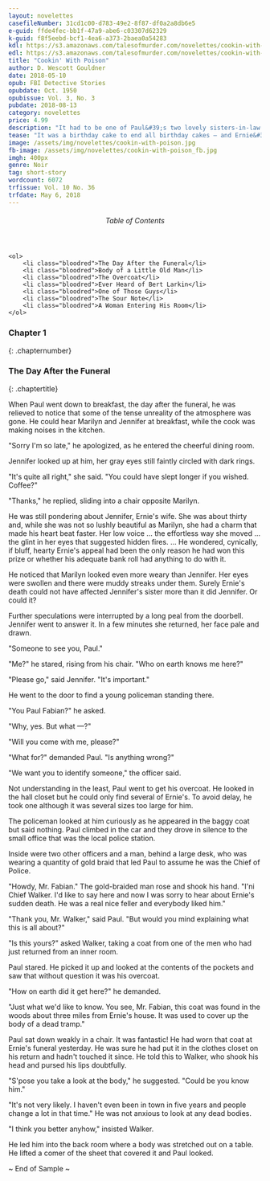 ```yaml
---
layout: novelettes 
casefileNumber: 31cd1c00-d783-49e2-8f87-df0a2a8db6e5
e-guid: ffde4fec-bb1f-47a9-abe6-c03307d62329
k-guid: f8f5eebd-bcf1-4ea6-a373-2baea0a54283
kdl: https://s3.amazonaws.com/talesofmurder.com/novelettes/cookin-with-poison.mobi
edl: https://s3.amazonaws.com/talesofmurder.com/novelettes/cookin-with-poison.epub
title: "Cookin' With Poison"
author: D. Wescott Gouldner
date: 2018-05-10
opub: FBI Detective Stories
opubdate: Oct. 1950
opubissue: Vol. 3, No. 3
pubdate: 2018-08-13
category: novelettes
price: 4.99
description: "It had to be one of Paul&#39;s two lovely sisters-in-law who&#39;d known the old man was coming … and baked a cake."
tease: "It was a birthday cake to end all birthday cakes – and Ernie&#39;s birthdays."
image: /assets/img/novelettes/cookin-with-poison.jpg
fb-image: /assets/img/novelettes/cookin-with-poison_fb.jpg
imgh: 400px
genre: Noir
tag: short-story
wordcount: 6072
trfissue: Vol. 10 No. 36
trfdate: May 6, 2018
---
```


<div class="lp__toc">
	<header>
		<h6>Table of Contents</h6>
	</header>
	
	<ol>
		<li class="bloodred">The Day After the Funeral</li>
		<li class="bloodred">Body of a Little Old Man</li>
		<li class="bloodred">The Overcoat</li>
		<li class="bloodred">Ever Heard of Bert Larkin</li>
		<li class="bloodred">One of Those Guys</li>
		<li class="bloodred">The Sour Note</li>
		<li class="bloodred">A Woman Entering His Room</li>
	</ol>
</div> <!-- table-of-contents -->

### Chapter 1
{: .chapternumber}

### The Day After the Funeral
{: .chaptertitle}

When Paul went down to breakfast, the day after the funeral, he was relieved to notice that some of the tense unreality of the atmosphere was gone. He could hear Marilyn and Jennifer at breakfast, while the cook was making noises in the kitchen.

&quot;Sorry I&#39;m so late,&quot; he apologized, as he entered the cheerful dining room.

Jennifer looked up at him, her gray eyes still faintly circled with dark rings.

&quot;It&#39;s quite all right,&quot; she said. &quot;You could have slept longer if you wished. Coffee?&quot;

&quot;Thanks,&quot; he replied, sliding into a chair opposite Marilyn.

He was still pondering about Jennifer, Ernie&#39;s wife. She was about thirty and, while she was not so lushly beautiful as Marilyn, she had a charm that made his heart beat faster. Her low voice … the effortless way she moved … the glint in her eyes that suggested hidden fires. … He wondered, cynically, if bluff, hearty Ernie&#39;s appeal had been the only reason he had won this prize or whether his adequate bank roll had anything to do with it.

He noticed that Marilyn looked even more weary than Jennifer. Her eyes were swollen and there were muddy streaks under them. Surely Ernie&#39;s death could not have affected Jennifer&#39;s sister more than it did Jennifer. Or could it?

Further speculations were interrupted by a long peal from the doorbell. Jennifer went to answer it. In a few minutes she returned, her face pale and drawn.

&quot;Someone to see you, Paul.&quot;

&quot;Me?&quot; he stared, rising from his chair. &quot;Who on earth knows me here?&quot;

&quot;Please go,&quot; said Jennifer. &quot;It&#39;s important.&quot;

He went to the door to find a young policeman standing there.

&quot;You Paul Fabian?&quot; he asked.

&quot;Why, yes. But what —?&quot;

&quot;Will you come with me, please?&quot;

&quot;What for?&quot; demanded Paul. &quot;Is anything wrong?&quot;

&quot;We want you to identify someone,&quot; the officer said.

Not understanding in the least, Paul went to get his overcoat. He looked in the hall closet but he could only find several of Ernie&#39;s. To avoid delay, he took one although it was several sizes too large for him.

The policeman looked at him curiously as he appeared in the baggy coat but said nothing. Paul climbed in the car and they drove in silence to the small office that was the local police station.

Inside were two other officers and a man, behind a large desk, who was wearing a quantity of gold braid that led Paul to assume he was the Chief of Police.

&quot;Howdy, Mr. Fabian.&quot; The gold-braided man rose and shook his hand. &quot;I&#39;ni Chief Walker. I&#39;d like to say here and now I was sorry to hear about Ernie&#39;s sudden death. He was a real nice feller and everybody liked him.&quot;

&quot;Thank you, Mr. Walker,&quot; said Paul. &quot;But would you mind explaining what this is all about?&quot;

&quot;Is this yours?&quot; asked Walker, taking a coat from one of the men who had just returned from an inner room.

Paul stared. He picked it up and looked at the contents of the pockets and saw that without question it was his overcoat.

&quot;How on earth did it get here?&quot; he demanded.

&quot;Just what we&#39;d like to know. You see, Mr. Fabian, this coat was found in the woods about three miles from Ernie&#39;s house. It was used to cover up the body of a dead tramp.&quot;

Paul sat down weakly in a chair. It was fantastic! He had worn that coat at Ernie&#39;s funeral yesterday. He was sure he had put it in the clothes closet on his return and hadn&#39;t touched it since. He told this to Walker, who shook his head and pursed his lips doubtfully.

&quot;S&#39;pose you take a look at the body,&quot; he suggested. &quot;Could be you know him.&quot;

&quot;It&#39;s not very likely. I haven&#39;t even been in town in five years and people change a lot in that time.&quot; He was not anxious to look at any dead bodies.

&quot;I think you better anyhow,&quot; insisted Walker.

He led him into the back room where a body was stretched out on a table. He lifted a comer of the sheet that covered it and Paul looked.

<p id="theend">~ End of Sample ~</p>
